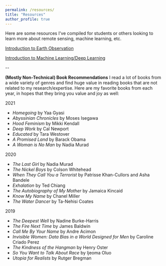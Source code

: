 ```yaml
---
permalink: /resources/
title: "Resources"
author_profile: true
---
```


Here are some resources I've compiled for students or others looking to learn more about remote sensing, machine learning, etc.

[Introduction to Earth Observation](https://docs.google.com/document/d/1UYxjAyhIkgTUiOCvRwsWo-JBV9y0jmHluC0zWqU5M-Q/edit?usp=sharing)

[Introduction to Machine Learning/Deep Learning](https://docs.google.com/document/d/1xtqhPZUGtitx5JgJLDeUPFqcVEgLpK1Q8l5uktyUHiA/edit?usp=sharing)

<!-- --

Tired of hearing the excuse that the women did not exist to invite as speakers in response to complaints about all-male panels and general lack of gender diversity, I helped create a list of impressive women in STEM as a resource for future invitations.

[Suggestions of Female Speakers in STEM](https://docs.google.com/document/d/189_iwFQqnH9L2jN2UIHFBjj7frLXbRX7ucuk46J9e6I/edit?usp=sharing) -->

--

**(Mostly Non-Technical) Book Recommendations**
I read a lot of books from a wide variety of genres and find huge value in reading books that are not related to my research/expertise. Here are my favorite books from each year, in hopes that they bring you value and joy as well:

2021
- *Homegoing* by Yaa Gyasi
- *Abyssinian Chronicles* by Moses Isegawa
- *Hood Feminism* by Mikki Kendall
- *Deep Work* by Cal Newport
- *Educated* by Tara Westover
- *A Promised Land* by Barack Obama
- *A Woman is No Man* by Nadia Murad

2020
- *The Last Girl* by Nadia Murad
- *The Nickel Boys* by Colson Whitehead
- *When They Call You a Terrorist* by Patrisse Khan-Cullors and Asha Bandele
- *Exhalation* by Ted Chiang
- *The Autobiography of My Mother* by Jamaica Kincaid
- *Know My Name* by Chanel Miller
- *The Water Dancer* by Ta-Nehisi Coates

2019
- *The Deepest Well* by Nadine Burke-Harris
- *The Fire Next Time* by James Baldwin
- *Call Me By Your Name* by Andre Acimon
- *Invisible Women: Data Bias in a World Designed for Men* by Caroline Criado Perez
- *The Kindness of the Hangman* by Henry Oster
- *So You Want to Talk About Race* by Ijeoma Oluo
- *Utopia for Realists* by Rutger Bregman